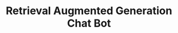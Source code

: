 ---
title: "Retrieval Augmented Generation Chat Bot"
excerpt: "This chatbot uses a multi-agent system to answer questions about machine learning concepts. [Link](https://huggingface.co/spaces/AveMujica/RAG_Demo)"
collection: portfolio
---